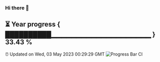 ### Hi there 👋
⏳ Year progress { ██████████▁▁▁▁▁▁▁▁▁▁▁▁▁▁▁▁▁▁▁▁ } 33.43 %
---
⏰ Updated on Wed, 03 May 2023 00:29:29 GMT
![Progress Bar CI](https://github.com/Moyi321/Moyi321/workflows/Progress%20Bar%20CI/badge.svg)
